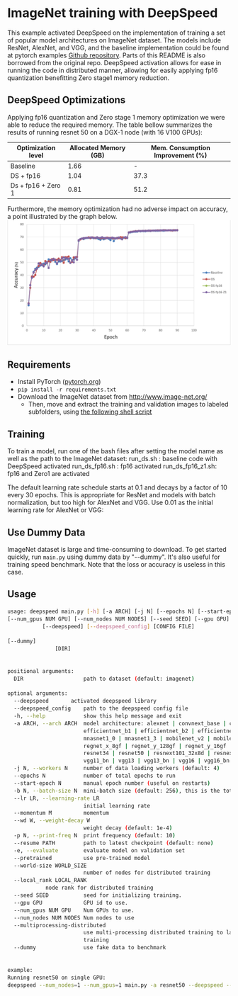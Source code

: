 # ImageNet training with DeepSpeed

This example activated DeepSpeed on the implementation of training a set of popular model architectures on ImageNet dataset. The models include ResNet, AlexNet, and VGG, and the
baseline implementation could be found at pytorch examples [Github repository](https://github.com/pytorch/examples/tree/main/imagenet). Parts of this README is also borrowed from the original repo. DeepSpeed activation allows for ease in
running the code in distributed manner, allowing for easily applying fp16 quantization benefitting Zero stage1 memory reduction.

## DeepSpeed Optimizations

Applying fp16 quantization and Zero stage 1 memory optimization we were able to reduce the required memory. The table bellow summarizes the results of running resnet 50 on a DGX-1
node (with 16 V100 GPUs):

| Optimization level | Allocated Memory (GB) | Mem. Consumption Improvement (%) |
|-------------------|-------------------|---------|
|Baseline | 1.66 | -|
|DS + fp16 | 1.04 | 37.3|
|Ds + fp16 + Zero 1 | 0.81 | 51.2|

Furthermore, the memory optimization had no adverse impact on accuracy, a point illustrated by the graph below.
![resnet-plot](resnetplot.png)

## Requirements

- Install PyTorch ([pytorch.org](http://pytorch.org))
- `pip install -r requirements.txt`
- Download the ImageNet dataset from http://www.image-net.org/
  - Then, move and extract the training and validation images to labeled subfolders, using [the following shell script](extract_ILSVRC.sh)

## Training

To train a model, run one of the bash files after setting the model name as well as the path to the ImageNet dataset:
run_ds.sh : baseline code with DeepSpeed activated
run_ds_fp16.sh : fp16 activated
run_ds_fp16_z1.sh: fp16 and Zero1 are activated


The default learning rate schedule starts at 0.1 and decays by a factor of 10 every 30 epochs. This is appropriate for ResNet and models with batch normalization, but too high for AlexNet and VGG. Use 0.01 as the initial learning rate for AlexNet or VGG:


## Use Dummy Data

ImageNet dataset is large and time-consuming to download. To get started quickly, run `main.py` using dummy data by "--dummy". It's also useful for training speed benchmark. Note that the loss or accuracy is useless in this case.


## Usage

```bash
usage: deepspeed main.py [-h] [-a ARCH] [-j N] [--epochs N] [--start-epoch N] [-b N] [--lr LR] [--momentum M] [--wd W] [-p N] [--resume PATH] [-e] [--pretrained] [--world-size WORLD_SIZE]
[--num_gpus NUM GPU] [--num_nodes NUM NODES] [--seed SEED] [--gpu GPU] [--multiprocessing-distributed]
	       [--deepspeed] [--deepspeed_config] [CONFIG FILE]

[--dummy]
               [DIR]


positional arguments:
  DIR                   path to dataset (default: imagenet)

optional arguments:
  --deepspeed		activated deepspeed library
  --deepspeed_config    path to the deepspeed config file
  -h, --help            show this help message and exit
  -a ARCH, --arch ARCH  model architecture: alexnet | convnext_base | convnext_large | convnext_small | convnext_tiny | densenet121 | densenet161 | densenet169 | densenet201 | efficientnet_b0 |
                        efficientnet_b1 | efficientnet_b2 | efficientnet_b3 | efficientnet_b4 | efficientnet_b5 | efficientnet_b6 | efficientnet_b7 | googlenet | inception_v3 | mnasnet0_5 | mnasnet0_75 |
                        mnasnet1_0 | mnasnet1_3 | mobilenet_v2 | mobilenet_v3_large | mobilenet_v3_small | regnet_x_16gf | regnet_x_1_6gf | regnet_x_32gf | regnet_x_3_2gf | regnet_x_400mf | regnet_x_800mf |
                        regnet_x_8gf | regnet_y_128gf | regnet_y_16gf | regnet_y_1_6gf | regnet_y_32gf | regnet_y_3_2gf | regnet_y_400mf | regnet_y_800mf | regnet_y_8gf | resnet101 | resnet152 | resnet18 |
                        resnet34 | resnet50 | resnext101_32x8d | resnext50_32x4d | shufflenet_v2_x0_5 | shufflenet_v2_x1_0 | shufflenet_v2_x1_5 | shufflenet_v2_x2_0 | squeezenet1_0 | squeezenet1_1 | vgg11 |
                        vgg11_bn | vgg13 | vgg13_bn | vgg16 | vgg16_bn | vgg19 | vgg19_bn | vit_b_16 | vit_b_32 | vit_l_16 | vit_l_32 | wide_resnet101_2 | wide_resnet50_2 (default: resnet18)
  -j N, --workers N     number of data loading workers (default: 4)
  --epochs N            number of total epochs to run
  --start-epoch N       manual epoch number (useful on restarts)
  -b N, --batch-size N  mini-batch size (default: 256), this is the total batch size of all GPUs on the current node when using Data Parallel or Distributed Data Parallel
  --lr LR, --learning-rate LR
                        initial learning rate
  --momentum M          momentum
  --wd W, --weight-decay W
                        weight decay (default: 1e-4)
  -p N, --print-freq N  print frequency (default: 10)
  --resume PATH         path to latest checkpoint (default: none)
  -e, --evaluate        evaluate model on validation set
  --pretrained          use pre-trained model
  --world-size WORLD_SIZE
                        number of nodes for distributed training
  --local_rank LOCAL_RANK
			node rank for distributed training
  --seed SEED           seed for initializing training.
  --gpu GPU             GPU id to use.
  --num_gpus NUM GPU    Num GPUs to use.
  --num_nodes NUM NODES Num nodes to use
  --multiprocessing-distributed
                        use multi-processing distributed training to launch N processes per node, which has N GPUs. This is the fastest way to use PyTorch for either single node or multi node data parallel
                        training
  --dummy               use fake data to benchmark


example:
Running resnet50 on single GPU:
deepspeed --num_nodes=1 --num_gpus=1 main.py -a resnet50 --deepspeed --deepspeed_config config/ds_config.json --dummy

```
